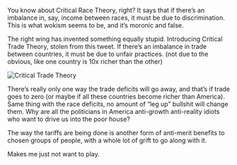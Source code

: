 You know about Critical Race Theory, right? It says that if there’s an imbalance in, say, income between races, it must be due to discrimination. This is what wokism seems to be, and it’s moronic and false.


The right wing has invented something equally stupid. Introducing Critical Trade Theory, stolen from this tweet. If there’s an imbalance in trade between countries, it must be due to unfair practices. (not due to the obvious, like one country is 10x richer than the other)

![Critical Trade Theory](critical_trade_theory.png)

There’s really only one way the trade deficits will go away, and that’s if trade goes to zero (or maybe if all these countries become richer than America). Same thing with the race deficits, no amount of “leg up” bullshit will change them. Why are all the politicians in America anti-growth anti-reality idiots who want to drive us into the poor house?

The way the tariffs are being done is another form of anti-merit benefits to chosen groups of people, with a whole lot of grift to go along with it.

Makes me just not want to play.

